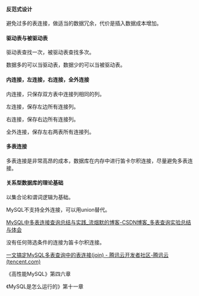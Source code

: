 #### 反范式设计

避免过多的表连接，做适当的数据冗余，代价是插入数据成本增加。

#### 驱动表与被驱动表

驱动表查找一次，被驱动表查找多次。

数据多的可以当驱动表，数据少的可以当被驱动表。

#### 内连接，左连接，右连接，全外连接

内连接，只保存双方表中连接列相同的列。

左连接，保存左边所有连接列。

右连接，保存右边所有连接列。

全外连接，保存左右两表所有连接列。

#### 多表连接

多表连接是非常高昂的成本，数据库在内存中进行笛卡尔积连接，尽量避免多表连接。

#### 关系型数据库的理论基础

以集合论和谓词逻辑为基础。



MySQL不支持全外连接，可以用union替代。

[MySQL中多表连接查询总结与实践_流烟默的博客-CSDN博客_多表查询实验总结与体会](https://janus.blog.csdn.net/article/details/72875627)

没有任何筛选条件的连接为笛卡尔积连接。

[一文搞定MySQL多表查询中的表连接(join) - 腾讯云开发者社区-腾讯云 (tencent.com)](https://cloud.tencent.com/developer/article/1838507)

《高性能MySQL》第四六章

《MySQL是怎么运行的》第十一章

